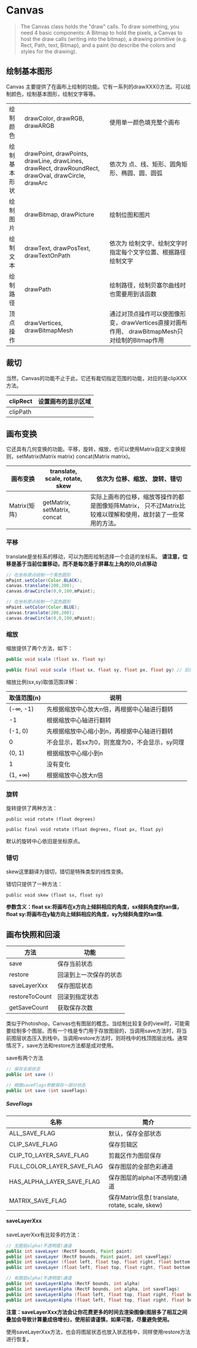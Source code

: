 # Canvas



> The Canvas class holds the "draw" calls. To draw something, you need
4 basic components: A Bitmap to hold the pixels, a Canvas to host
the draw calls (writing into the bitmap), a drawing primitive (e.g. Rect,
Path, text, Bitmap), and a paint (to describe the colors and styles for the
drawing).

## 绘制基本图形

Canvas 主要提供了在画布上绘制的功能。它有一系列的drawXXX()方法。可以绘制颜色，绘制基本图形，绘制文字等等。

|              |                                                              |                                                              |
| ------------ | ------------------------------------------------------------ | ------------------------------------------------------------ |
| 绘制颜色     | drawColor, drawRGB, drawARGB                                 | 使用单一颜色填充整个画布                                     |
| 绘制基本形状 | drawPoint, drawPoints, drawLine, drawLines, drawRect, drawRoundRect, drawOval, drawCircle, drawArc | 依次为 点、线、矩形、圆角矩形、椭圆、圆、圆弧                |
| 绘制图片     | drawBitmap, drawPicture                                      | 绘制位图和图片                                               |
| 绘制文本     | drawText, drawPosText, drawTextOnPath                        | 依次为 绘制文字、绘制文字时指定每个文字位置、根据路径绘制文字 |
| 绘制路径     | drawPath                                                     | 绘制路径，绘制贝塞尔曲线时也需要用到该函数                   |
| 顶点操作     | drawVertices, drawBitmapMesh                                 | 通过对顶点操作可以使图像形变，drawVertices直接对画布作用、 drawBitmapMesh只对绘制的Bitmap作用 |

## 裁切

当然，Canvas的功能不止于此，它还有裁切指定范围的功能，对应的是clipXXX方法。

| clipRect | 设置画布的显示区域 |
| -------- | ------------------ |
| clipPath |                    |





## 画布变换

它还具有几何变换的功能。平移，旋转，缩放，也可以使用Matrix自定义变换规则，setMatrix(Matrix matrix) concat(Matrix matrix)。

| 画布变换     | translate, scale, rotate, skew | 依次为 位移、缩放、 旋转、错切                               |
| ------------ | ------------------------------ | ------------------------------------------------------------ |
| Matrix(矩阵) | getMatrix, setMatrix, concat   | 实际上画布的位移，缩放等操作的都是图像矩阵Matrix， 只不过Matrix比较难以理解和使用，故封装了一些常用的方法。 |



### 平移

translate是坐标系的移动，可以为图形绘制选择一个合适的坐标系。 **请注意，位移是基于当前位置移动，而不是每次基于屏幕左上角的(0,0)点移动**

```java
// 在坐标原点绘制一个黑色圆形
mPaint.setColor(Color.BLACK);
canvas.translate(200,200);
canvas.drawCircle(0,0,100,mPaint);

// 在坐标原点绘制一个蓝色圆形
mPaint.setColor(Color.BLUE);
canvas.translate(200,200);
canvas.drawCircle(0,0,100,mPaint);
```





### 缩放

缩放提供了两个方法，如下：

```java
public void scale (float sx, float sy)

public final void scale (float sx, float sy, float px, float py) // 后两个参数用于控制缩放中心位置
```



缩放比例(sx,sy)取值范围详解：

| 取值范围(n) | 说明                                           |
| ----------- | ---------------------------------------------- |
| (-∞, -1)    | 先根据缩放中心放大n倍，再根据中心轴进行翻转    |
| -1          | 根据缩放中心轴进行翻转                         |
| (-1, 0)     | 先根据缩放中心缩小到n，再根据中心轴进行翻转    |
| 0           | 不会显示，若sx为0，则宽度为0，不会显示，sy同理 |
| (0, 1)      | 根据缩放中心缩小到n                            |
| 1           | 没有变化                                       |
| (1, +∞)     | 根据缩放中心放大n倍                            |



### 旋转

旋转提供了两种方法：

```
public void rotate (float degrees)

public final void rotate (float degrees, float px, float py)
```

默认的旋转中心依旧是坐标原点。

###  错切

skew这里翻译为错切，错切是特殊类型的线性变换。

错切只提供了一种方法：

```
public void skew (float sx, float sy)
```

**参数含义：float sx:将画布在x方向上倾斜相应的角度，sx倾斜角度的tan值，float sy:将画布在y轴方向上倾斜相应的角度，sy为倾斜角度的tan值.**



## 画布快照和回滚

| 方法           | 功能                   |
| -------------- | ---------------------- |
| save           | 保存当前状态           |
| restore        | 回滚到上一次保存的状态 |
| saveLayerXxx   | 保存图层状态           |
| restoreToCount | 回滚到指定状态         |
| getSaveCount   | 获取保存次数           |

类似于Photoshop，Canvas也有图层的概念。当绘制比较复杂的view时，可能需要绘制多个图层。而有一个栈是专门用于存放图层的，当调用save方法时，将当前图层状态压入到栈中。当调用restore方法时，则将栈中的栈顶图层出栈。通常情况下，save方法和restore方法都是成对使用。



save有两个方法

```java
// 保存全部状态
public int save ()

// 根据saveFlags参数保存一部分状态
public int save (int saveFlags)
```



##### SaveFlags

| 名称                       | 简介                                            |
| -------------------------- | ----------------------------------------------- |
| ALL_SAVE_FLAG              | 默认，保存全部状态                              |
| CLIP_SAVE_FLAG             | 保存剪辑区                                      |
| CLIP_TO_LAYER_SAVE_FLAG    | 剪裁区作为图层保存                              |
| FULL_COLOR_LAYER_SAVE_FLAG | 保存图层的全部色彩通道                          |
| HAS_ALPHA_LAYER_SAVE_FLAG  | 保存图层的alpha(不透明度)通道                   |
| MATRIX_SAVE_FLAG           | 保存Matrix信息( translate, rotate, scale, skew) |



#### saveLayerXxx

saveLayerXxx有比较多的方法：

```java
// 无图层alpha(不透明度)通道
public int saveLayer (RectF bounds, Paint paint)
public int saveLayer (RectF bounds, Paint paint, int saveFlags)
public int saveLayer (float left, float top, float right, float bottom, Paint paint)
public int saveLayer (float left, float top, float right, float bottom, Paint paint, int saveFlags)

// 有图层alpha(不透明度)通道
public int saveLayerAlpha (RectF bounds, int alpha)
public int saveLayerAlpha (RectF bounds, int alpha, int saveFlags)
public int saveLayerAlpha (float left, float top, float right, float bottom, int alpha)
public int saveLayerAlpha (float left, float top, float right, float bottom, int alpha, int saveFlags)
```

**注意：saveLayerXxx方法会让你花费更多的时间去渲染图像(图层多了相互之间叠加会导致计算量成倍增长)，使用前请谨慎，如果可能，尽量避免使用。**

使用saveLayerXxx方法，也会将图层状态也放入状态栈中，同样使用restore方法进行恢复。



